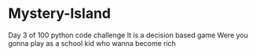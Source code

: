 # Mystery-Island
Day 3 of 100 python code challenge 
It is a decision based game
Were you gonna play as a school kid who wanna become rich

